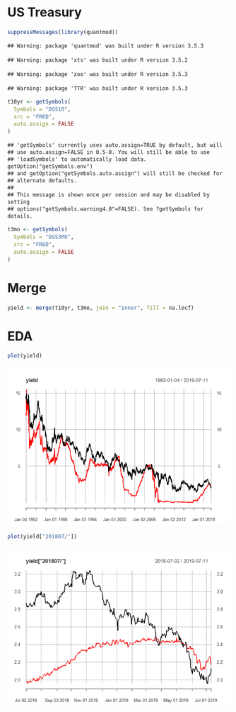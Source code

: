 US Treasury
================

``` r
suppressMessages(library(quantmod))
```

    ## Warning: package 'quantmod' was built under R version 3.5.3

    ## Warning: package 'xts' was built under R version 3.5.2

    ## Warning: package 'zoo' was built under R version 3.5.3

    ## Warning: package 'TTR' was built under R version 3.5.3

``` r
t10yr <- getSymbols(
  Symbols = "DGS10",
  src = "FRED",
  auto.assign = FALSE
)
```

    ## 'getSymbols' currently uses auto.assign=TRUE by default, but will
    ## use auto.assign=FALSE in 0.5-0. You will still be able to use
    ## 'loadSymbols' to automatically load data. getOption("getSymbols.env")
    ## and getOption("getSymbols.auto.assign") will still be checked for
    ## alternate defaults.
    ## 
    ## This message is shown once per session and may be disabled by setting 
    ## options("getSymbols.warning4.0"=FALSE). See ?getSymbols for details.

``` r
t3mo <- getSymbols(
  Symbols = "DGS3MO",
  src = "FRED",
  auto.assign = FALSE
)
```

Merge
=====

``` r
yield <- merge(t10yr, t3mo, join = "inner", fill = na.locf)
```

EDA
===

``` r
plot(yield)
```

![](US_Treasury_files/figure-markdown_github/unnamed-chunk-4-1.png)

``` r
plot(yield["201807/"])
```

![](US_Treasury_files/figure-markdown_github/unnamed-chunk-5-1.png)
